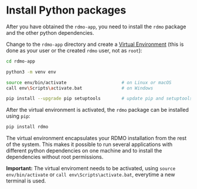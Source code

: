 # Install Python packages


After you have obtained the `rdmo-app`, you need to install the `rdmo` package and the other python dependencies.

Change to the `rdmo-app` directory and create a [Virtual Environment](https://docs.python.org/3/tutorial/venv.html) (this is done as your user or the created `rdmo` user, not as `root`):

```bash
cd rdmo-app

python3 -m venv env

source env/bin/activate                     # on Linux or macOS
call env\Scripts\activate.bat               # on Windows

pip install --upgrade pip setuptools        # update pip and setuptools
```

After the virtual environment is activated, the `rdmo` package can be installed using `pip`:

```bash
pip install rdmo
```

The virtual environment encapsulates your RDMO installation from the rest of the system. This makes it possible to run several applications with different python dependencies on one machine and to install the dependencies without root permissions.

**Important:** The virtual enviroment needs to be activated, using `source env/bin/activate` or `call env\Scripts\activate.bat`, everytime a new terminal is used.
